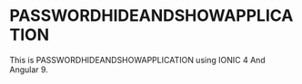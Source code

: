 # PASSWORDHIDEANDSHOWAPPLICATION
This is PASSWORDHIDEANDSHOWAPPLICATION using IONIC 4 And Angular 9.
